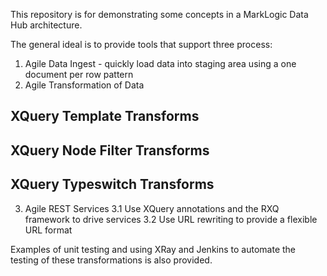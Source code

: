 This repository is for demonstrating some concepts in a MarkLogic Data Hub architecture.

The general ideal is to provide tools that support three process:

1. Agile Data Ingest - quickly load data into staging area using a one document per row pattern
2. Agile Transformation of Data
## XQuery Template Transforms
## XQuery Node Filter Transforms
## XQuery Typeswitch Transforms
3. Agile REST Services
3.1 Use XQuery annotations and the RXQ framework to drive services
3.2 Use URL rewriting to provide a flexible URL format

Examples of unit testing and using XRay and Jenkins to automate the testing of these transformations is also provided.